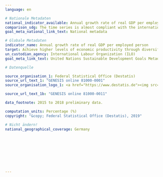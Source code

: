 ```yaml
---
language: en

# Nationale Metadaten
national_indicator_available: Annual growth rate of real GDP per employed person
comparison_sdg: The time series is almost compliant with the international metadata description, but GDP is calculated in EUR and not in US dollars.
goal_meta_national_link_text: National metadata

# Globale Metadaten
indicator_name: Annual growth rate of real GDP per employed person
target: Achieve higher levels of economic productivity through diversification, technological upgrading and innovation, including through a focus on high-value added and labour-intensive sectors
un_custodian_agency: International Labour Organization (ILO)
goal_meta_link_text: United Nations Sustainable Development Goals Metadata

# Datenquelle

source_organisation_1: Federal Statistical Office (Destatis)
source_url_text_1: "GENESIS online 81000-0001"
source_organisation_logo_1: <a href="https://www.destatis.de"><img src="https://g205sdgs.github.io/sdg-indicators/public/LogosEn/destatis.png" alt="Logo Destatis" /></a>

source_url_text_1b: "GENESIS online 81000-0011"

data_footnote: 2015 to 2018 preliminary data.

computation_units: Percentage (%)
copyright: "&copy; Federal Statistical Office (Destatis), 2019"

# Nicht ändern!
national_geographical_coverage: Germany









---
```

